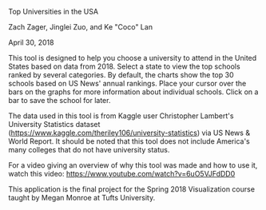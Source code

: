 Top Universities in the USA

Zach Zager, Jinglei Zuo, and Ke "Coco" Lan

April 30, 2018

This tool is designed to help you choose a university to attend in the United States based on data from 2018. Select a state to view the top schools ranked by several categories. By default, the charts show the top 30 schools based on US News' annual rankings. Place your cursor over the bars on the graphs for more information about individual schools. Click on a bar to save the school for later.

The data used in this tool is from Kaggle user Christopher Lambert's University Statistics dataset (https://www.kaggle.com/theriley106/university-statistics) via US News & World Report. It should be noted that this tool does not include America's many colleges that do not have university status.

For a video giving an overview of why this tool was made and how to use it, watch this video: https://www.youtube.com/watch?v=6uO5VJFdDD0

This application is the final project for the Spring 2018 Visualization course taught by Megan Monroe at Tufts University.

